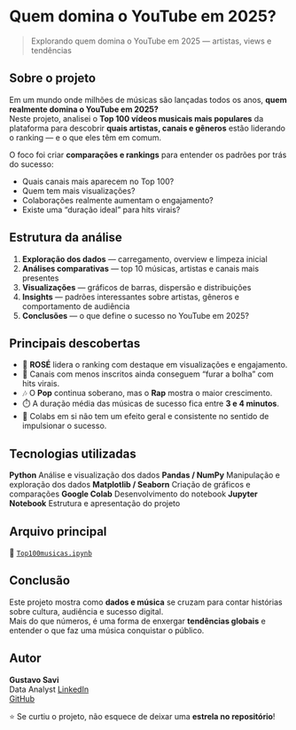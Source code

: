 # Quem domina o YouTube em 2025?

> Explorando quem domina o YouTube em 2025 — artistas, views e tendências


## Sobre o projeto

Em um mundo onde milhões de músicas são lançadas todos os anos, **quem realmente domina o YouTube em 2025?**  
Neste projeto, analisei o **Top 100 vídeos musicais mais populares** da plataforma para descobrir **quais artistas, canais e gêneros** estão liderando o ranking — e o que eles têm em comum.

O foco foi criar **comparações e rankings** para entender os padrões por trás do sucesso:
- Quais canais mais aparecem no Top 100?
- Quem tem mais visualizações?
- Colaborações realmente aumentam o engajamento?
- Existe uma “duração ideal” para hits virais?


## Estrutura da análise

1. **Exploração dos dados** — carregamento, overview e limpeza inicial  
2. **Análises comparativas** — top 10 músicas, artistas e canais mais presentes  
3. **Visualizações** — gráficos de barras, dispersão e distribuições  
4. **Insights** — padrões interessantes sobre artistas, gêneros e comportamento de audiência  
5. **Conclusões** — o que define o sucesso no YouTube em 2025?


## Principais descobertas

- 👑 **ROSÉ** lidera o ranking com destaque em visualizações e engajamento.  
- 🎤 Canais com menos inscritos ainda conseguem “furar a bolha” com hits virais.  
- 🎶 O **Pop** continua soberano, mas o **Rap** mostra o maior crescimento.  
- ⏱️ A duração média das músicas de sucesso fica entre **3 e 4 minutos**.  
- 🤝 Colabs em si não tem um efeito geral e consistente no sentido de impulsionar o sucesso.


## Tecnologias utilizadas

 **Python** Análise e visualização dos dados
 **Pandas / NumPy**  Manipulação e exploração dos dados
 **Matplotlib / Seaborn** Criação de gráficos e comparações
 **Google Colab** Desenvolvimento do notebook
 **Jupyter Notebook** Estrutura e apresentação do projeto


## Arquivo principal

📄 [`Top100musicas.ipynb`](./Top100musicas.ipynb)

## Conclusão

Este projeto mostra como **dados e música** se cruzam para contar histórias sobre cultura, audiência e sucesso digital.  
Mais do que números, é uma forma de enxergar **tendências globais** e entender o que faz uma música conquistar o público.


## Autor

**Gustavo Savi**  
Data Analyst
[LinkedIn](https://www.linkedin.com/in/gustavo-savi)  
[GitHub](https://github.com/gutosavi)

⭐ Se curtiu o projeto, não esquece de deixar uma **estrela no repositório**!
